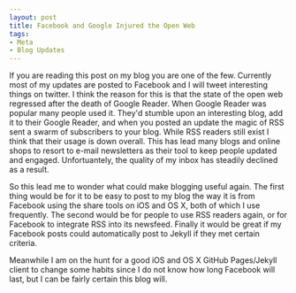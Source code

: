 ```yaml
---
layout: post
title: Facebook and Google Injured the Open Web
tags:
- Meta
- Blog Updates
---
```

If you are reading this post on my blog you are one of the few. Currently most of my updates are posted to Facebook and I will tweet interesting things on twitter. I think the reason for this is that the state of the open web regressed after the death of Google Reader. When Google Reader was popular many people used it. They'd stumble upon an interesting blog, add it to their Google Reader, and when you posted an update the magic of RSS sent a swarm of subscribers to your blog. While RSS readers still exist I think that their usage is down overall. This has lead many blogs and online shops to resort to e-mail newsletters as their tool to keep people updated and engaged. Unfortuantely, the quality of my inbox has steadily declined as a result.

So this lead me to wonder what could make blogging useful again. The first thing would be for it to be easy to post to my blog the way it is from Facebook using the share tools on iOS and OS X, both of which I use frequently. The second would be for people to use RSS readers again, or for Facebook to integrate RSS into its newsfeed. Finally it would be great if my Facebook posts could automatically post to Jekyll if they met certain criteria.

Meanwhile I am on the hunt for a good iOS and OS X GitHub Pages/Jekyll client to change some habits since I do not know how long Facebook will last, but I can be fairly certain this blog will.
